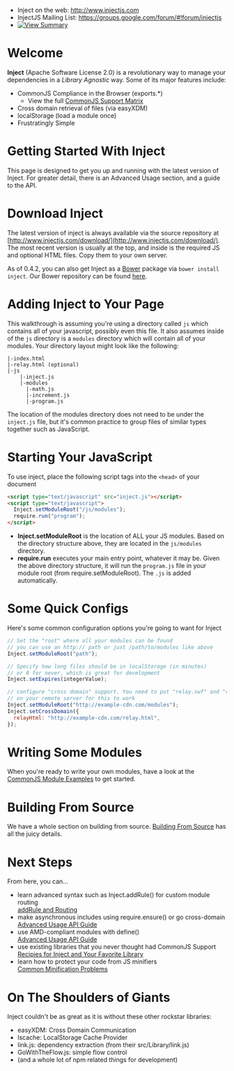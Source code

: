 * Inject on the web: http://www.injectjs.com
* InjectJS Mailing List: https://groups.google.com/forum/#!forum/injectjs
* [![View Summary](https://secure.travis-ci.org/linkedin/inject.svg?branch=master)](http://travis-ci.org/#!/linkedin/inject/branches)

# Welcome
**Inject** (Apache Software License 2.0) is a revolutionary way to manage your dependencies in a *Library Agnostic* way. Some of its major features include:

* CommonJS Compliance in the Browser (exports.*)
  * View the full [CommonJS Support Matrix](https://github.com/linkedin/inject/wiki/CommonJS-Support)
* Cross domain retrieval of files (via easyXDM)
* localStorage (load a module once)
* Frustratingly Simple

# Getting Started With Inject
This page is designed to get you up and running with the latest version of Inject. For greater detail, there is an Advanced Usage section, and a guide to the API.

# Download Inject
The latest version of inject is always available via the source repository at [http://www.injectjs.com/download/](http://www.injectjs.com/download/). The most recent version is usually at the top, and inside is the required JS and optional HTML files. Copy them to your own server.

As of 0.4.2, you can also get Inject as a [Bower](http://bower.io) package via `bower install inject`. Our Bower repository can be found [here](https://github.com/Jakobo/inject-bower).

# Adding Inject to Your Page
This walkthrough is assuming you're using a directory called `js` which contains all of your javascript, possibly even this file. It also assumes inside of the `js` directory is a `modules` directory which will contain all of your modules. Your directory layout might look like the following:

```
|-index.html
|-relay.html (optional)
|-js
    |-inject.js
    |-modules
      |-math.js
      |-increment.js
      |-program.js
```

The location of the modules directory does not need to be under the `inject.js` file, but it's common practice to group files of similar types together such as JavaScript.

# Starting Your JavaScript
To use inject, place the following script tags into the `<head>` of your document

```html
<script type="text/javascript" src="inject.js"></script>
<script type="text/javascript">
  Inject.setModuleRoot("/js/modules");
  require.run("program");
</script>
```

* **Inject.setModuleRoot** is the location of ALL your JS modules. Based on the directory structure above, they are located in the `js/modules` directory.
* **require.run** executes your main entry point, whatever it may be. Given the above directory structure, it will run the `program.js` file in your module root (from require.setModuleRoot). The `.js` is added automatically.

# Some Quick Configs
Here's some common configuration options you're going to want for Inject

```js
// Set the "root" where all your modules can be found
// you can use an http:// path or just /path/to/modules like above
Inject.setModuleRoot("path");

// Specify how long files should be in localStorage (in minutes)
// or 0 for never, which is great for development
Inject.setExpires(integerValue);

// configure "cross domain" support. You need to put "relay.swf" and "relay.html"
// on your remote server for this to work
Inject.setModuleRoot("http://example-cdn.com/modules");
Inject.setCrossDomain({
  relayHtml: "http://example-cdn.com/relay.html",
});
```

# Writing Some Modules
When you're ready to write your own modules, have a look at the [CommonJS Module Examples](https://github.com/linkedin/inject/wiki/CommonJS-Module-Examples) to get started.

# Building From Source
We have a whole section on building from source. [Building From Source](https://github.com/linkedin/inject/wiki/0.4.x-Building-Inject-From-Source) has all the juicy details.

# Next Steps
From here, you can...

* learn advanced syntax such as Inject.addRule() for custom module routing  
  [addRule and Routing](https://github.com/linkedin/inject/wiki/0.4.x-addRule-and-Your-Favorite-Library)
* make asynchronous includes using require.ensure() or go cross-domain  
  [Advanced Usage API Guide](https://github.com/linkedin/inject/wiki/0.4.x-Advanced-Usage)
* use AMD-compliant modules with define()  
  [Advanced Usage API Guide](https://github.com/linkedin/inject/wiki/0.4.x-Advanced-Usage)
* use existing libraries that you never thought had CommonJS Support  
  [Recipies for Inject and Your Favorite Library](https://github.com/linkedin/inject/wiki/0.4.x-addRule-and-Your-Favorite-Library)
* learn how to protect your code from JS minifiers  
  [Common Minification Problems](https://github.com/linkedin/inject/wiki/Common-Minification-Problems)

# On The Shoulders of Giants
Inject couldn't be as great as it is without these other rockstar libraries:

* easyXDM: Cross Domain Communication
* lscache: LocalStorage Cache Provider 
* link.js: dependency extraction (from their src/Library/link.js)
* GoWithTheFlow.js: simple flow control
* (and a whole lot of npm related things for development)


